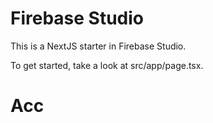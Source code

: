 # Firebase Studio

This is a NextJS starter in Firebase Studio.

To get started, take a look at src/app/page.tsx.
# Acc
